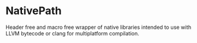 # NativePath

Header free and macro free wrapper of native libraries intended to use with LLVM bytecode or clang for multiplatform compilation.
